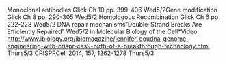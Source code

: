 Monoclonal antibodies
Glick Ch 10 pp. 399-406
Wed5/2Gene modification
Glick Ch 8 pp. 290-305
Wed5/2
Homologous Recombination
Glick Ch 6 pp. 222-228
Wed5/2
DNA repair mechanisms“Double-Strand Breaks Are Efficiently Repaired”
Wed5/2
in Molecular Biology of the Cell*Video: http://www.ibiology.org/ibiomagazine/jennifer-doudna-genome-engineering-with-crispr-cas9-birth-of-a-breakthrough-technology.html
Thurs5/3
CRISPRCell 2014, 157, 1262-1278
Thurs5/3

